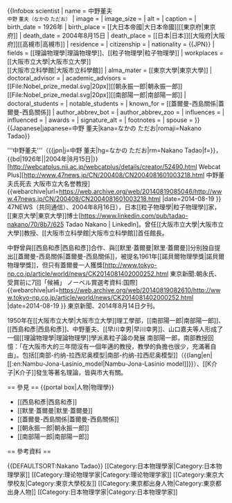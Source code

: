 {{Infobox scientist
| name              = 中野董夫<br><small>中野 董夫（なかの ただお）</small>
| image             =  <!-- only free-content images are allowed for depicting living people - see [[WP:NONFREE|WP:NONFREE]] -->
| image_size        = 
| alt               = 
| caption           = 
| birth_date        = 1926年
| birth_place       = [[大日本帝國|大日本帝國]][[東京府|東京府]]
| death_date        = 2004年8月15日
| death_place       = [[日本|日本]][[大阪府|大阪府]][[高槻市|高槻市]]
| residence         = 
| citizenship       = 
| nationality       = {{JPN}}
| fields            = [[理論物理學|理論物理學]]、[[粒子物理學|粒子物理學]]
| workplaces        = [[大阪市立大學|大阪市立大學]]<br>[[大阪市立科學館|大阪市立科學館]]
| alma_mater        = [[東京大學|東京大學]]
| doctoral_advisor  = 
| academic_advisors = [[File:Nobel_prize_medal.svg|20px]][[朝永振一郎|朝永振一郎]]<br>[[File:Nobel_prize_medal.svg|20px]][[南部陽一郎|南部陽一郎]]
| doctoral_students = 
| notable_students  = 
| known_for         = [[蓋爾曼-西島關係|蓋爾曼-西島關係]]
| author_abbrev_bot = 
| author_abbrev_zoo = 
| influences        = 
| influenced        = 
| awards            = 
| signature_alt     = 
| footnotes         = 
| spouse            = 
}}
{{Japanese|japanese=中野 董夫|kana=なかの ただお|romaji=Nakano Tadao}}

'''中野董夫'''（{{jpn|j=中野 董夫|hg=なかの ただお|rm=Nakano Tadao|f=}}，{{bd|1926年||2004年|8月15日|}}<ref>[http://webcatplus.nii.ac.jp/webcatplus/details/creator/52490.html Webcat Plus]</ref><ref name="47news">[http://www.47news.jp/CN/200408/CN2004081601003218.html 中野董夫氏死去 大阪市立大名誉教授] {{webarchive|url=https://web.archive.org/web/20140819085046/http://www.47news.jp/CN/200408/CN2004081601003218.html |date=2014-08-19 }} 47NEWS（共同通信）、2004年8月16日</ref>），日本[[粒子物理學|粒子物理學]]家，[[東京大學|東京大學]]博士<ref>[https://www.linkedin.com/pub/tadao-nakano/70/8b7/625 Tadao Nakano | LinkedIn]</ref>。曾任[[大阪市立大學|大阪市立大學]]教授、[[大阪市立科學館|大阪市立科學館]]首任館長。
 
中野曾與[[西島和彥|西島和彥]]合作、與[[默里·蓋爾曼|默里·蓋爾曼]]分别独自提出[[蓋爾曼-西島關係|蓋爾曼-西島關係]]，被提名1961年[[諾貝爾物理學獎|諾貝爾物理學獎]]，但只有蓋爾曼一人獲獎<ref>[http://www.tokyo-np.co.jp/article/world/news/CK2014081402000252.html 東京新聞:朝永氏、受賞前に7回「候補」 ノーベル賞選考資料:国際] {{webarchive|url=https://web.archive.org/web/20140819082610/http://www.tokyo-np.co.jp/article/world/news/CK2014081402000252.html |date=2014-08-19 }} 東京新聞、2014年8月14日夕刊</ref>。

1950年在[[大阪市立大學|大阪市立大學]]理工學部，[[南部陽一郎|南部陽一郎]]、[[西島和彥|西島和彥]]、中野董夫、[[早川幸男|早川幸男]]、山口嘉夫等人形成了一個[[理論物理學|理論物理學]]學派<ref>素粒子論の発展 南部陽一郎</ref>，南部教授回憶：「在大阪市大的三年間沒有一個年邁的教授，教學的負擔也很少，充滿著自由」。包括[[南部-约纳-拉西尼奥模型|南部-约纳-拉西尼奥模型]]（{{lang|en|[[:en:Nambu-Jona-Lasinio_model|Nambu-Jona-Lasinio model]]}}）、[[K介子|K介子]]發生等著名理論，皆與市大有關。

== 參見 ==
{{portal box|人物|物理學}}
* [[西島和彥|西島和彥]]
* [[默里·蓋爾曼|默里·蓋爾曼]]
* [[蓋爾曼-西島關係|蓋爾曼-西島關係]]
* [[朝永振一郎|朝永振一郎]]
* [[南部陽一郎|南部陽一郎]]

== 參考資料 ==
<references/>

{{DEFAULTSORT:Nakano Tadao}}
[[Category:日本物理學家|Category:日本物理學家]]
[[Category:理论物理学家|Category:理论物理学家]]
[[Category:東京大學校友|Category:東京大學校友]]
[[Category:東京都出身人物|Category:東京都出身人物]]
[[Category:日本物理学家|Category:日本物理学家]]